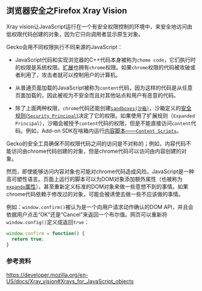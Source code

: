 浏览器安全之Firefox Xray Vision----Xray vision让JavaScript运行在一个有安全权限控制的环境中，来安全地访问由低权限代码创建的对象，因为它只向调用者显示原生对象。Gecko会用不同权限执行不同来源的JavaScript：* JavaScript代码和实现浏览器的C++代码本身被称为`chome code`，它们执行时的权限是系统权限。[扩展](https://developer.mozilla.org/en-US/Add-ons)也拥有`chrome`权限。如果`chrome`权限的代码被攻破或者利用了，攻击者就可以控制用户的计算机。* 从普通页面加载的JavaScript被称为`content`代码，因为这样的代码是从任意页面加载的，因此被视为不安全而且对其他站点和用户有恶意的代码。* 除了上面两种权限，`chrome`代码还能创建[`sandboxes(沙箱)`](https://developer.mozilla.org/en-US/docs/Components.utils.Sandbox)，沙箱定义的[安全规则(`Security Principal`)](https://developer.mozilla.org/en-US/docs/Components.utils.Sandbox#Sandbox_principal)决定了它的权限。如果使用了扩展规则（`Expanded Principal`），沙箱会被授予`content`代码的权限，但是不能直接访问`content`代码。例如，Add-on SDK在啥箱内运行[内容脚本——`Content Scripts`](https://developer.mozilla.org/en-US/Add-ons/SDK/Guides/Content_Scripts)。Gecko的安全工具确保不同权限代码之间的访问是不对称的；例如，内容代码不能访问由chrome代码创建的对象，但是chrome代码可以访问由内容创建的对象。然而，即使能够访问内容对象也可能对chrome代码造成风险。JavaScript是一种高可塑性语言。页面上运行的脚本可以为DOM对象添加额外属性（也被称为[`expando`属性](https://developer.mozilla.org/en-US/docs/Glossary/Expando)），甚至重新定义标准的DOM对象来做一些意想不到的事情。如果chrome代码依赖于修改过的对象，可能会被诱使去做一些不应该做的事情。例如：`window.confirm()`被认为是一个向用户请求动作确认的DOM API，并且会依据用户点击“OK”还是“Cancel”来返回一个布尔值。网页可以重新将`window.config()`定义成返回`true`：```javascriptwindow.confirm = function() {  return true;}```### 参考资料<https://developer.mozilla.org/en-US/docs/Xray_vision#Xrays_for_JavaScript_objects>